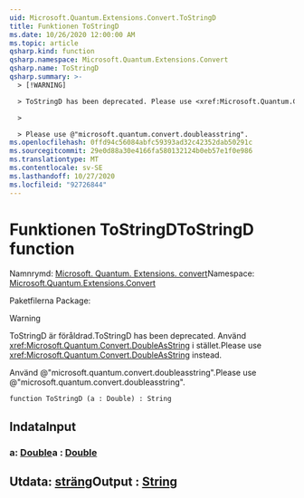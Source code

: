 ```yaml
---
uid: Microsoft.Quantum.Extensions.Convert.ToStringD
title: Funktionen ToStringD
ms.date: 10/26/2020 12:00:00 AM
ms.topic: article
qsharp.kind: function
qsharp.namespace: Microsoft.Quantum.Extensions.Convert
qsharp.name: ToStringD
qsharp.summary: >-
  > [!WARNING]

  > ToStringD has been deprecated. Please use <xref:Microsoft.Quantum.Convert.DoubleAsString> instead.

  >

  > Please use @"microsoft.quantum.convert.doubleasstring".
ms.openlocfilehash: 0ffd94c56084abfc59393ad32c42352dab50291c
ms.sourcegitcommit: 29e0d88a30e4166fa580132124b0eb57e1f0e986
ms.translationtype: MT
ms.contentlocale: sv-SE
ms.lasthandoff: 10/27/2020
ms.locfileid: "92726844"
---
```

# <a name="tostringd-function"></a><span data-ttu-id="22d12-102">Funktionen ToStringD</span><span class="sxs-lookup"><span data-stu-id="22d12-102">ToStringD function</span></span>

<span data-ttu-id="22d12-103">Namnrymd: [Microsoft. Quantum. Extensions. convert](xref:Microsoft.Quantum.Extensions.Convert)</span><span class="sxs-lookup"><span data-stu-id="22d12-103">Namespace: [Microsoft.Quantum.Extensions.Convert](xref:Microsoft.Quantum.Extensions.Convert)</span></span>

<span data-ttu-id="22d12-104">Paketfilerna [](https://nuget.org/packages/)</span><span class="sxs-lookup"><span data-stu-id="22d12-104">Package: [](https://nuget.org/packages/)</span></span>


> [!WARNING]
> <span data-ttu-id="22d12-105">ToStringD är föråldrad.</span><span class="sxs-lookup"><span data-stu-id="22d12-105">ToStringD has been deprecated.</span></span> <span data-ttu-id="22d12-106">Använd <xref:Microsoft.Quantum.Convert.DoubleAsString> i stället.</span><span class="sxs-lookup"><span data-stu-id="22d12-106">Please use <xref:Microsoft.Quantum.Convert.DoubleAsString> instead.</span></span>
>
> <span data-ttu-id="22d12-107">Använd @"microsoft.quantum.convert.doubleasstring".</span><span class="sxs-lookup"><span data-stu-id="22d12-107">Please use @"microsoft.quantum.convert.doubleasstring".</span></span>



```qsharp
function ToStringD (a : Double) : String
```


## <a name="input"></a><span data-ttu-id="22d12-108">Indata</span><span class="sxs-lookup"><span data-stu-id="22d12-108">Input</span></span>

### <a name="a--double"></a><span data-ttu-id="22d12-109">a: [Double](xref:microsoft.quantum.lang-ref.double)</span><span class="sxs-lookup"><span data-stu-id="22d12-109">a : [Double](xref:microsoft.quantum.lang-ref.double)</span></span>





## <a name="output--string"></a><span data-ttu-id="22d12-110">Utdata: [sträng](xref:microsoft.quantum.lang-ref.string)</span><span class="sxs-lookup"><span data-stu-id="22d12-110">Output : [String](xref:microsoft.quantum.lang-ref.string)</span></span>

